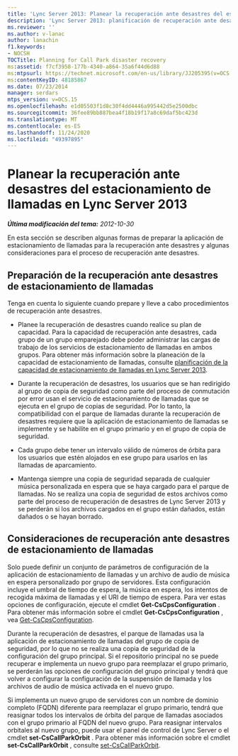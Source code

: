 ```yaml
---
title: 'Lync Server 2013: Planear la recuperación ante desastres del estacionamiento de llamadas'
description: 'Lync Server 2013: planificación de recuperación ante desastres de estacionamiento de llamadas.'
ms.reviewer: ''
ms.author: v-lanac
author: lanachin
f1.keywords:
- NOCSH
TOCTitle: Planning for Call Park disaster recovery
ms:assetid: f7cf3958-177b-4340-a864-35a6f44d6d88
ms:mtpsurl: https://technet.microsoft.com/en-us/library/JJ205395(v=OCS.15)
ms:contentKeyID: 48185867
ms.date: 07/23/2014
manager: serdars
mtps_version: v=OCS.15
ms.openlocfilehash: e1d05503f1d8c30f4dd4446a995442d5e2500dbc
ms.sourcegitcommit: 36fee89bb887bea4f18b19f17a8c69daf5bc423d
ms.translationtype: MT
ms.contentlocale: es-ES
ms.lasthandoff: 11/24/2020
ms.locfileid: "49397895"
---
```

# <a name="planning-for-call-park-disaster-recovery-in-lync-server-2013"></a>Planear la recuperación ante desastres del estacionamiento de llamadas en Lync Server 2013

<div data-xmlns="http://www.w3.org/1999/xhtml">

<div class="topic" data-xmlns="http://www.w3.org/1999/xhtml" data-msxsl="urn:schemas-microsoft-com:xslt" data-cs="https://msdn.microsoft.com/">

<div data-asp="https://msdn2.microsoft.com/asp">



</div>

<div id="mainSection">

<div id="mainBody">

<span> </span>

_**Última modificación del tema:** 2012-10-30_

En esta sección se describen algunas formas de preparar la aplicación de estacionamiento de llamadas para la recuperación ante desastres y algunas consideraciones para el proceso de recuperación ante desastres.

<div>

## <a name="preparing-for-call-park-disaster-recovery"></a>Preparación de la recuperación ante desastres de estacionamiento de llamadas

Tenga en cuenta lo siguiente cuando prepare y lleve a cabo procedimientos de recuperación ante desastres.

  - Planee la recuperación de desastres cuando realice su plan de capacidad. Para la capacidad de recuperación ante desastres, cada grupo de un grupo emparejado debe poder administrar las cargas de trabajo de los servicios de estacionamiento de llamadas en ambos grupos. Para obtener más información sobre la planeación de la capacidad de estacionamiento de llamadas, consulte [planificación de la capacidad de estacionamiento de llamadas en Lync Server 2013](lync-server-2013-capacity-planning-for-call-park.md).

  - Durante la recuperación de desastres, los usuarios que se han redirigido al grupo de copia de seguridad como parte del proceso de conmutación por error usan el servicio de estacionamiento de llamadas que se ejecuta en el grupo de copias de seguridad. Por lo tanto, la compatibilidad con el parque de llamadas durante la recuperación de desastres requiere que la aplicación de estacionamiento de llamadas se implemente y se habilite en el grupo primario y en el grupo de copia de seguridad.

  - Cada grupo debe tener un intervalo válido de números de órbita para los usuarios que estén alojados en ese grupo para usarlos en las llamadas de aparcamiento.

  - Mantenga siempre una copia de seguridad separada de cualquier música personalizada en espera que se haya cargado para el parque de llamadas. No se realiza una copia de seguridad de estos archivos como parte del proceso de recuperación de desastres de Lync Server 2013 y se perderán si los archivos cargados en el grupo están dañados, están dañados o se hayan borrado.

</div>

<div>

## <a name="call-park-disaster-recovery-considerations"></a>Consideraciones de recuperación ante desastres de estacionamiento de llamadas

Solo puede definir un conjunto de parámetros de configuración de la aplicación de estacionamiento de llamadas y un archivo de audio de música en espera personalizado por grupo de servidores. Esta configuración incluye el umbral de tiempo de espera, la música en espera, los intentos de recogida máxima de llamadas y el URI de tiempo de espera. Para ver estas opciones de configuración, ejecute el cmdlet **Get-CsCpsConfiguration** . Para obtener más información sobre el cmdlet **Get-CsCpsConfiguration** , vea [Get-CsCpsConfiguration](https://docs.microsoft.com/powershell/module/skype/Get-CsCpsConfiguration).

Durante la recuperación de desastres, el parque de llamadas usa la aplicación de estacionamiento de llamadas del grupo de copia de seguridad, por lo que no se realiza una copia de seguridad de la configuración del grupo principal. Si el repositorio principal no se puede recuperar e implementa un nuevo grupo para reemplazar el grupo primario, se perderán las opciones de configuración del grupo principal y tendrá que volver a configurar la configuración de la suspensión de llamada y los archivos de audio de música activada en el nuevo grupo.

Si implementa un nuevo grupo de servidores con un nombre de dominio completo (FQDN) diferente para reemplazar el grupo primario, tendrá que reasignar todos los intervalos de órbita del parque de llamadas asociados con el grupo primario al FQDN del nuevo grupo. Para reasignar intervalos orbitales al nuevo grupo, puede usar el panel de control de Lync Server o el cmdlet **set-CsCallParkOrbit** . Para obtener más información sobre el cmdlet **set-CsCallParkOrbit** , consulte [set-CsCallParkOrbit](https://docs.microsoft.com/powershell/module/skype/Set-CsCallParkOrbit).

</div>

</div>

<span> </span>

</div>

</div>

</div>

